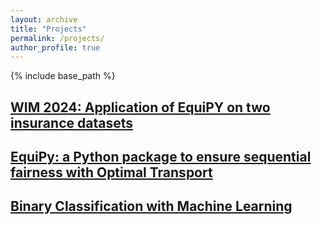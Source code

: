 ```yaml
---
layout: archive
title: "Projects"
permalink: /projects/
author_profile: true
---
```


{% include base_path %}

<!-- Manually list your projects -->
  <div class="archive__item">
  <h2 class="archive__item-title" itemprop="headline">
    <a href="https://github.com/fer-agathe/WIM_2024_equipy.git" target="_blank">WIM 2024: Application of EquiPY on two insurance datasets</a>
  </h2>

<div class="archive__item">
  <h2 class="archive__item-title" itemprop="headline">
    <a href="https://github.com/equilibration/equipy.git" target="_blank">EquiPy: a Python package to ensure sequential fairness with Optimal Transport</a>
  </h2>
  
<div class="archive__item">
  <h2 class="archive__item-title" itemprop="headline">
    <a href="https://github.com/fer-agathe/ML-Project-Classification.git" target="_blank">Binary Classification with Machine Learning</a>
  </h2>